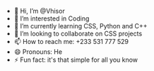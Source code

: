 - 👋 Hi, I’m @Vhisor
- 👀 I’m interested in Coding
- 🌱 I’m currently learning CSS, Python and C++
- 💞️ I’m looking to collaborate on CSS projects
- 📫 How to reach me: +233 531 777 529
- 😄 Pronouns: He
- ⚡ Fun fact: it's that simple for all you know

<!---
Vhisor/Vhisor is a ✨ special ✨ repository because its `README.md` (this file) appears on your GitHub profile.
You can click the Preview link to take a look at your changes.
--->

